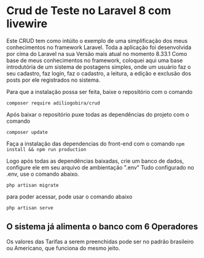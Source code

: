 # Crud de Teste no Laravel 8 com livewire

Este CRUD tem como intúito o exemplo de uma simplificação dos meus conhecimentos no framework Laravel.
Toda a aplicação foi desenvolvida por cima do Laravel na sua Versão mais atual no momento 8.33.1 
Como base de meus conhecimentos no framework, coloquei aqui uma base introdutória de um sistema de postagens simples, onde um usuário faz o seu cadastro, faz login, faz o cadastro, a leitura, a edição e exclusão dos posts por ele registrados no sistema.


Para que a instalação possa ser feita, baixe o repositório com o comando

``
composer require adiliogobira/crud
``

Após baixar o repositório puxe todas as dependências do projeto com o comando

``
composer update
``

Faça a instalação das dependencias do front-end com o comando
``
npm install && npm run production
``

Logo após todas as dependências baixadas, crie um banco de dados, configure ele em seu arquivo de ambientação ".env"
Tudo configurado no .env, use o comando abaixo.

``
php artisan migrate
``

para poder acessar, pode usar o comando abaixo

``
php artisan serve
``

## O sistema já alimenta o banco com 6 Operadores
Os valores das Tarifas a serem preenchidas pode ser no padrão brasileiro ou Americano, que funciona do mesmo jeito.



